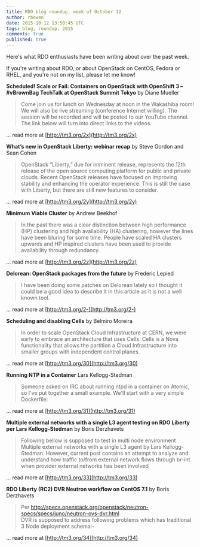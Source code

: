 ```yaml
---
title: RDO blog roundup, week of October 12
author: rbowen
date: 2015-10-12 13:50:45 UTC
tags: blog, roundup, 2015
comments: true
published: true
---
```


Here's what RDO enthusiasts have been writing about over the past week.

If you're writing about RDO, or about OpenStack on CentOS, Fedora or RHEL, and you're not on my list, please let me know!

**Scheduled! Scale or Fail:  Containers on OpenStack with OpenShift 3 – #vBrownBag TechTalk at OpenStack Summit Tokyo** by Diane Mueller

> Come join us for lunch on Wednesday at noon  in the Wakashiba room! We will also be live streaming (conference Internet willing). The session will be recorded and will be posted to our YouTube channel. The link below will turn into direct links to the videos.

... read more at [http://tm3.org/2x](http://tm3.org/2x)

**What’s new in OpenStack Liberty: webinar recap** by Steve Gordon and Sean Cohen

> OpenStack “Liberty,” due for imminent release, represents the 12th release of the open source computing platform for public and private clouds. Recent OpenStack releases have focused on improving stability and enhancing the operator experience. This is still the case with Liberty, but there are still new features to consider.

... read more at [http://tm3.org/2y](http://tm3.org/2y)

**Minimum Viable Cluster** by Andrew Beekhof

> In the past there was a clear distinction between high performance (HP) clustering and high availability (HA) clustering, however the lines have been bluring for some time. People have scaled HA clusters upwards and HP inspired clusters have been used to provide availability through redundancy.

... read more at [http://tm3.org/2z](http://tm3.org/2z)

**Delorean: OpenStack packages from the future** by  Frederic Lepied

> I have been doing some patches on Delorean lately so I thought it could be a good idea to describe it in this article as it is not a well known tool.

... read more at [http://tm3.org/2-](http://tm3.org/2-)

**Scheduling and disabling Cells** by  Belmiro Moreira 

> In order to scale OpenStack Cloud Infrastructure at CERN, we were early to embrace an architecture that uses Cells. Cells is a Nova functionality that allows the partition a Cloud Infrastructure into smaller groups with independent control planes.

... read more at [http://tm3.org/30](http://tm3.org/30)

**Running NTP in a Container** Lars Kellogg-Stedman

> Someone asked on IRC about running ntpd in a container on Atomic, so I've put together a small example. We'll start with a very simple Dockerfile:

... read more at [http://tm3.org/31](http://tm3.org/31)

**Multiple external networks with a single L3 agent testing on RDO Liberty per Lars Kellogg-Stedman** by Boris Derzhavets

> Following bellow is supposed to test in multi node environment
Multiple external networks with a single L3 agent by Lars Kellogg-Stedman.  However, current post contains an attempt to analyze and understand how traffic to/from external network flows through br-int when provider external networks has been involved

... read more at [http://tm3.org/33](http://tm3.org/33)

**RDO Liberty (RC2) DVR Neutron workflow on CentOS 7.1** by Boris Derzhavets

> Per http://specs.openstack.org/openstack/neutron-specs/specs/juno/neutron-ovs-dvr.html  
DVR is supposed to address following problems which has traditional 3 Node
deployment schema:-

... read more at [http://tm3.org/34](http://tm3.org/34)

